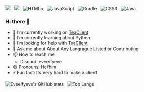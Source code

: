 <img src=''/>

![](https://komarev.com/ghpvc/?username=eveeifyeve&label=Profile%20Views&color=04aed9&style=for-the-badge) &nbsp;
![](https://img.shields.io/github/followers/eveeifyeve?label=Followers&color=04aed9&style=for-the-badge) &nbsp;
![HTML5](https://img.shields.io/badge/html5-%23E34F26.svg?style=for-the-badge&logo=html5&logoColor=white) &nbsp;
![JavaScript](https://img.shields.io/badge/javascript-%23323330.svg?style=for-the-badge&logo=javascript&logoColor=%23F7DF1E) &nbsp;
![Gradle](https://img.shields.io/badge/Gradle-02303A.svg?style=for-the-badge&logo=Gradle&logoColor=white) &nbsp;
![CSS3](https://img.shields.io/badge/css3-%231572B6.svg?style=for-the-badge&logo=css3&logoColor=white) &nbsp;
![Java](https://img.shields.io/badge/java-%23ED8B00.svg?style=for-the-badge&logo=openjdk&logoColor=white)

### Hi there 👋
- 🔭 I’m currently working on [TeaClient]('https://github.com/TeaclientMinecraft')
- 🌱 I’m currently learning about Python
- 🤔 I’m looking for help with [TeaClient]('discord.gg/teaclient')
- 💬 Ask me about About Any Langrague Listed or Contributing
- 📫 How to reach me: 
  - Discord: eveeifyeve
- 😄 Pronouns: He/him
- ⚡ Fun fact: Its Very hard to make a client

![Eveeifyeve's GitHub stats](https://github-readme-stats.vercel.app/api?username=eveeifyeve&show_icons=true&theme=onedark&text_color=AFAFAF&title_color=FFFFFF&icon_color=35CF5C)
 &nbsp;         ![Top Langs](https://github-readme-stats.vercel.app/api/top-langs/?username=eveeifyeve&show_icons=true&theme=onedark&text_color=AFAFAF&title_color=FFFFFF&icon_color=35CF5C&layout=compact)

